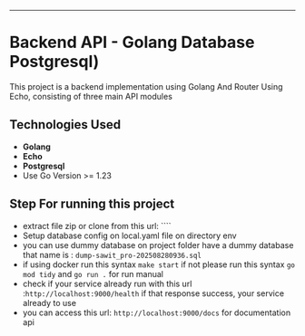 ---
# Backend API - Golang Database Postgresql)

This project is a backend implementation using Golang And Router Using Echo, consisting of three main API modules

## Technologies Used
- **Golang**
- **Echo**
- **Postgresql**
- Use Go Version >= 1.23

## Step For running this project
- extract file zip or clone from this url: ````
-  Setup database config on local.yaml file on directory env
- you can use dummy database on project folder have a dummy database that name is : ``dump-sawit_pro-202508280936.sql``
- if using docker run this syntax ``make start`` if not please run this syntax ``go mod tidy`` and ``go run .`` for run manual
- check if your service already run with this url :``http://localhost:9000/health`` if that response success, your service already to use
- you can access this url: ``http://localhost:9000/docs`` for documentation api